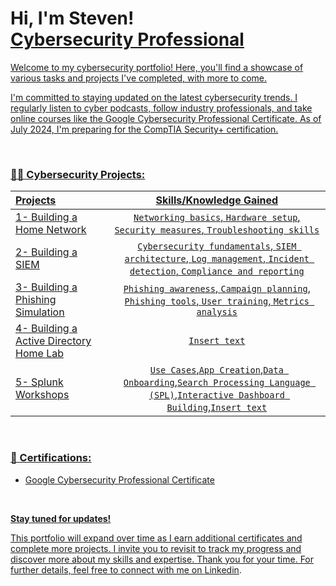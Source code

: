 <h1>Hi, I'm Steven! <br/><a href="www.linkedin.com/in/steven-campbell-862258147/">Cybersecurity Professional</h1>

Welcome to my cybersecurity portfolio! Here, you'll find a showcase of various tasks and projects I've completed, with more to come.

I'm committed to staying updated on the latest cybersecurity trends. I regularly listen to cyber podcasts, follow industry professionals, and take online courses like the Google Cybersecurity Professional Certificate. As of July 2024, I'm preparing for the CompTIA Security+ certification.

<br />

###  👨‍💻 Cybersecurity Projects:
| Projects | Skills/Knowledge Gained | 
| :--- |:---:|
| 1- [Building a Home Network](https://github.com/stevencampbell368/BuildingHomeNetwork) | `Networking basics`, `Hardware setup`, `Security measures`, `Troubleshooting skills` |
| 2- [Building a SIEM](https://github.com/stevencampbell368/BuildingaSIEM) | `Cybersecurity fundamentals`,  `SIEM architecture`, `Log management`, `Incident detection`, `Compliance and reporting`| 
| 3- [Building a Phishing Simulation](https://github.com/stevencampbell368/GoPhish-Phishing-Simulation) | `Phishing awareness`, `Campaign planning`, `Phishing tools`, `User training`, `Metrics analysis` | 
| 4- [Building a Active Directory Home Lab](https://github.com/stevencampbell368/ActiveDirectoryLab-)| `Insert text`|
| 5- [Splunk Workshops](https://github.com/stevencampbell368/Splunk)| `Use Cases`,`App Creation`,`Data Onboarding`,`Search Processing Language (SPL)`,`Interactive Dashboard Building`,`Insert text`|

<br />

###   📜 Certifications:

- Google Cybersecurity Professional Certificate

<br />

**Stay tuned for updates!**

This portfolio will expand over time as I earn additional certificates and complete more projects. I invite you to revisit to track my progress and discover more about my skills and expertise. Thank you for your time. For further details, feel free to connect with me on [Linkedin](http://www.linkedin.com/in/steven-campbell-862258147).

